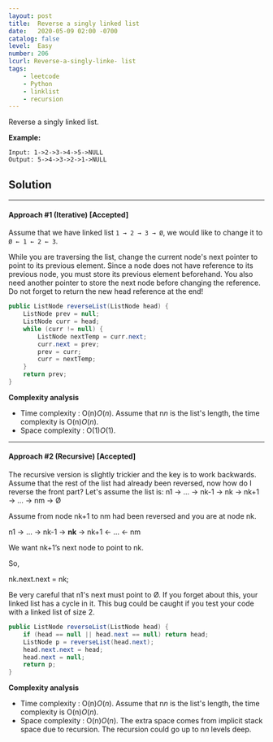```yaml
---
layout: post
title:  Reverse a singly linked list
date:   2020-05-09 02:00 -0700
catalog: false
level:  Easy
number: 206
lcurl: Reverse-a-singly-linke- list
tags:
    - leetcode
    - Python
    - linklist
    - recursion
---
```

Reverse a singly linked list.

**Example:**

```
Input: 1->2->3->4->5->NULL
Output: 5->4->3->2->1->NULL
```



## Solution

------

#### Approach #1 (Iterative) [Accepted]

Assume that we have linked list `1 → 2 → 3 → Ø`, we would like to change it to `Ø ← 1 ← 2 ← 3`.

While you are traversing the list, change the current node's next pointer to point to its previous element. Since a node does not have reference to its previous node, you must store its previous element beforehand. You also need another pointer to store the next node before changing the reference. Do not forget to return the new head reference at the end!

```java
public ListNode reverseList(ListNode head) {
    ListNode prev = null;
    ListNode curr = head;
    while (curr != null) {
        ListNode nextTemp = curr.next;
        curr.next = prev;
        prev = curr;
        curr = nextTemp;
    }
    return prev;
}
```

**Complexity analysis**

- Time complexity : O(n)*O*(*n*). Assume that n*n* is the list's length, the time complexity is O(n)*O*(*n*).
- Space complexity : O(1)*O*(1).

------

#### Approach #2 (Recursive) [Accepted]

The recursive version is slightly trickier and the key is to work backwards. Assume that the rest of the list had already been reversed, now how do I reverse the front part? Let's assume the list is: n1 → … → nk-1 → nk → nk+1 → … → nm → Ø

Assume from node nk+1 to nm had been reversed and you are at node nk.

n1 → … → nk-1 → **nk** → nk+1 ← … ← nm

We want nk+1’s next node to point to nk.

So,

nk.next.next = nk;

Be very careful that n1's next must point to Ø. If you forget about this, your linked list has a cycle in it. This bug could be caught if you test your code with a linked list of size 2.

```java
public ListNode reverseList(ListNode head) {
    if (head == null || head.next == null) return head;
    ListNode p = reverseList(head.next);
    head.next.next = head;
    head.next = null;
    return p;
}
```

**Complexity analysis**

- Time complexity : O(n)*O*(*n*). Assume that n*n* is the list's length, the time complexity is O(n)*O*(*n*).
- Space complexity : O(n)*O*(*n*). The extra space comes from implicit stack space due to recursion. The recursion could go up to n*n* levels deep.